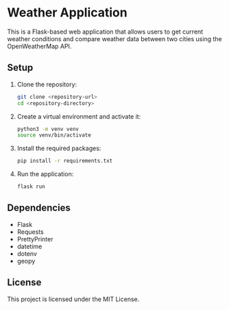 # Weather Application

This is a Flask-based web application that allows users to get current weather conditions and compare weather data between two cities using the OpenWeatherMap API.

## Setup

1. Clone the repository:
    ```zsh
    git clone <repository-url>
    cd <repository-directory>
    ```

2. Create a virtual environment and activate it:
    ```zsh
    python3 -m venv venv
    source venv/bin/activate
    ```

3. Install the required packages:
    ```zsh
    pip install -r requirements.txt
    ```

4. Run the application:
    ```bash
    flask run
    ```

## Dependencies

- Flask
- Requests
- PrettyPrinter
- datetime
- dotenv
- geopy

## License

This project is licensed under the MIT License.